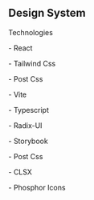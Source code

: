 ## Design System

<p>Technologies</p>
<p>- React</p>
<p>- Tailwind Css</p>
<p>- Post Css</p>
<p>- Vite</p>
<p>- Typescript</p>
<p>- Radix-UI</p>
<p>- Storybook</p>
<p>- Post Css</p>
<p>- CLSX</p>
<p>- Phosphor Icons</p>
